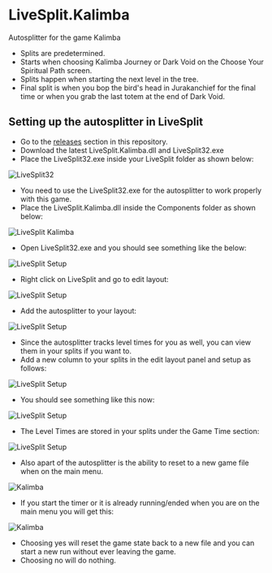 # LiveSplit.Kalimba
Autosplitter for the game Kalimba

- Splits are predetermined.
- Starts when choosing Kalimba Journey or Dark Void on the Choose Your Spiritual Path screen.
- Splits happen when starting the next level in the tree.
- Final split is when you bop the bird's head in Jurakanchief for the final time or when you grab the last totem at the end of Dark Void.

## Setting up the autosplitter in LiveSplit
- Go to the [releases](https://github.com/ShootMe/LiveSplit.Kalimba/releases) section in this repository.
- Download the latest LiveSplit.Kalimba.dll and LiveSplit32.exe
- Place the LiveSplit32.exe inside your LiveSplit folder as shown below:

![LiveSplit32](https://raw.githubusercontent.com/ShootMe/LiveSplit.Kalimba/master/Images/livesplit32.png)

- You need to use the LiveSplit32.exe for the autosplitter to work properly with this game.
- Place the LiveSplit.Kalimba.dll inside the Components folder as shown below:

![LiveSplit Kalimba](https://raw.githubusercontent.com/ShootMe/LiveSplit.Kalimba/master/Images/livesplitKalimba.png)

- Open LiveSplit32.exe and you should see something like the below:

![LiveSplit Setup](https://raw.githubusercontent.com/ShootMe/LiveSplit.Kalimba/master/Images/livesplitInitial.png)

- Right click on LiveSplit and go to edit layout:

![LiveSplit Setup](https://raw.githubusercontent.com/ShootMe/LiveSplit.Kalimba/master/Images/livesplitEditLayout.png)

- Add the autosplitter to your layout:

![LiveSplit Setup](https://raw.githubusercontent.com/ShootMe/LiveSplit.Kalimba/master/Images/livesplitAddAutosplitter.png)

- Since the autosplitter tracks level times for you as well, you can view them in your splits if you want to.
- Add a new column to your splits in the edit layout panel and setup as follows:

![LiveSplit Setup](https://raw.githubusercontent.com/ShootMe/LiveSplit.Kalimba/master/Images/livesplitAddGameTime.png)

- You should see something like this now:
 
![LiveSplit Setup](https://raw.githubusercontent.com/ShootMe/LiveSplit.Kalimba/master/Images/livesplitGameAndReal.png)

- The Level Times are stored in your splits under the Game Time section:
 
![LiveSplit Setup](https://raw.githubusercontent.com/ShootMe/LiveSplit.Kalimba/master/Images/livesplitGameTimeSplits.png)

- Also apart of the autosplitter is the ability to reset to a new game file when on the main menu.
 
![Kalimba](https://raw.githubusercontent.com/ShootMe/LiveSplit.Kalimba/master/Images/kalimbaMainMenu.png)

- If you start the timer or it is already running/ended when you are on the main menu you will get this:
 
![Kalimba](https://raw.githubusercontent.com/ShootMe/LiveSplit.Kalimba/master/Images/livesplitResetGame.png)

- Choosing yes will reset the game state back to a new file and you can start a new run without ever leaving the game.
- Choosing no will do nothing.
